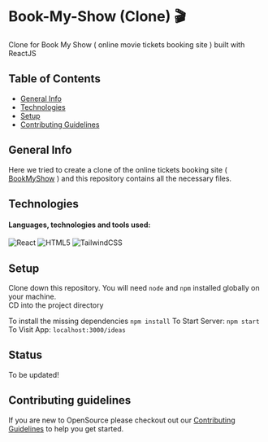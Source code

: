 # Book-My-Show (Clone) 🎬

Clone for Book My Show ( online movie tickets booking site ) built with ReactJS

## Table of Contents

- [General Info](#general-info)
- [Technologies](#technologies)
- [Setup](#setup)
- [Contributing Guidelines](https://github.com/HackrackClub/BookMyShow-Clone/blob/master/CONTRIBUTING.md)

## General Info 

Here we tried to create a clone of the online tickets booking site ( [BookMyShow](https://in.bookmyshow.com/) ) and this repository contains all the necessary files.

## Technologies

#### Languages, technologies and tools used: 
![React](https://img.shields.io/badge/react-%2320232a.svg?style=for-the-badge&logo=react&logoColor=%2361DAFB) ![HTML5](https://img.shields.io/badge/html5-%23E34F26.svg?style=for-the-badge&logo=html5&logoColor=white) ![TailwindCSS](https://img.shields.io/badge/tailwindcss-%2338B2AC.svg?style=for-the-badge&logo=tailwind-css&logoColor=white)

## Setup

Clone down this repository. 
You will need ```node``` and ```npm``` installed globally on your machine.<br>
CD into the project directory 

To install the missing dependencies
```npm install```
To Start Server:
```npm start```
To Visit App:
```localhost:3000/ideas```

## Status

To be updated!

## Contributing guidelines

If you are new to OpenSource please checkout out our [Contributing Guidelines](https://github.com/HackrackClub/BookMyShow-Clone/blob/master/CONTRIBUTING.md) to help you get started.
